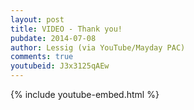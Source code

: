 ```yaml
---
layout: post
title: VIDEO - Thank you!
pubdate: 2014-07-08
author: Lessig (via YouTube/Mayday PAC)
comments: true
youtubeid: J3x3125qAEw
---
```


{% include youtube-embed.html %}
